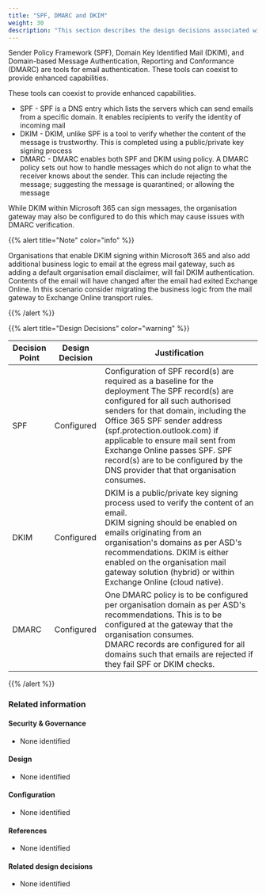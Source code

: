 ```yaml
---
title: "SPF, DMARC and DKIM"
weight: 30
description: "This section describes the design decisions associated with Microsoft 365 for system(s) built using ASD's Blueprint for Secure Cloud."
---
```


Sender Policy Framework (SPF), Domain Key Identified Mail (DKIM), and Domain-based Message Authentication, Reporting and Conformance (DMARC) are tools for email authentication. These tools can coexist to provide enhanced capabilities.

These tools can coexist to provide enhanced capabilities.

* SPF - SPF is a DNS entry which lists the servers which can send emails from a specific domain. It enables recipients to verify the identity of incoming mail
* DKIM - DKIM, unlike SPF is a tool to verify whether the content of the message is trustworthy. This is completed using a public/private key signing process
* DMARC - DMARC enables both SPF and DKIM using policy. A DMARC policy sets out how to handle messages which do not align to what the receiver knows about the sender. This can include rejecting the message; suggesting the message is quarantined; or allowing the message

While DKIM within Microsoft 365 can sign messages, the organisation gateway may also be configured to do this which may cause issues with DMARC verification.

{{% alert title="Note" color="info" %}}

Organisations that enable DKIM signing within Microsoft 365 and also add additional business logic to email at the egress mail gateway, such as adding a default organisation email disclaimer, will fail DKIM authentication. Contents of the email will have  changed after the email had exited Exchange Online. In this scenario consider migrating the business logic from the mail gateway to Exchange Online transport rules.

{{% /alert %}}

{{% alert title="Design Decisions" color="warning" %}}

| Decision Point | Design Decision | Justification                                                                                                                                                                                                                                                                                                                                                                                       |
|----------------|-----------------|-----------------------------------------------------------------------------------------------------------------------------------------------------------------------------------------------------------------------------------------------------------------------------------------------------------------------------------------------------------------------------------------------------|
| SPF            | Configured      | Configuration of SPF record(s) are required as a baseline for the deployment  The SPF record(s) are configured for all such authorised senders for that domain, including the Office 365 SPF sender address (spf.protection.outlook.com) if applicable to ensure mail sent from Exchange Online passes SPF. SPF record(s) are to be configured by the DNS provider that that organisation consumes. |
| DKIM           | Configured      | DKIM is a public/private key signing process used to verify the content of an email.<br>DKIM signing should be enabled on emails originating from an organisation's domains as per ASD's recommendations. DKIM is either enabled on the organisation mail gateway solution (hybrid) or within Exchange Online (cloud native).                                                                               |
| DMARC          | Configured      | One DMARC policy is to be configured per organisation domain as per ASD's recommendations. This is to be configured at the gateway that the organisation consumes.<br>DMARC records are configured for all domains such that emails are rejected if they fail SPF or DKIM checks.                                                                                                                    |

{{% /alert %}}

### Related information

#### Security & Governance

* None identified

#### Design

* None identified

#### Configuration

* None identified

#### References

* None identified

#### Related design decisions

* None identified